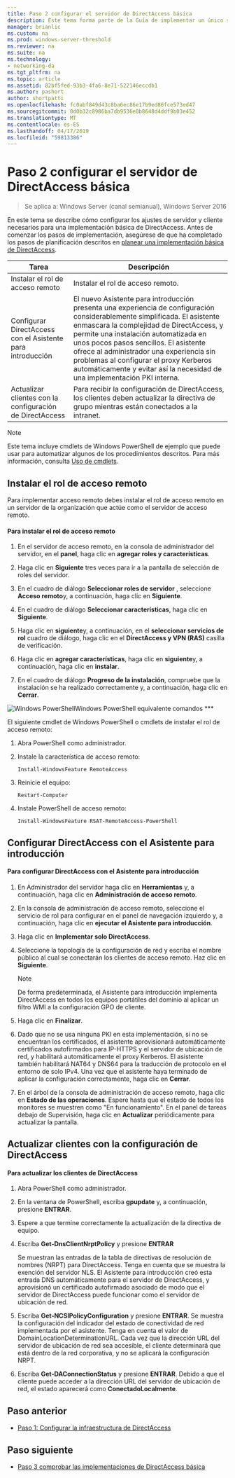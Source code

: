 ```yaml
---
title: Paso 2 configurar el servidor de DirectAccess básica
description: Este tema forma parte de la Guía de implementar un único servidor de DirectAccess mediante el Asistente de iniciado para Windows Server 2016
manager: brianlic
ms.custom: na
ms.prod: windows-server-threshold
ms.reviewer: na
ms.suite: na
ms.technology:
- networking-da
ms.tgt_pltfrm: na
ms.topic: article
ms.assetid: 82bf5fed-93b3-4fa6-8e71-522146eccdb1
ms.author: pashort
author: shortpatti
ms.openlocfilehash: fc0abf849d43c8ba6ec86e17b9ed86fce573ed47
ms.sourcegitcommit: 0d0b32c8986ba7db9536e0b8648d4ddf9b03e452
ms.translationtype: MT
ms.contentlocale: es-ES
ms.lasthandoff: 04/17/2019
ms.locfileid: "59813386"
---
```

# <a name="step-2-configure-the-basic-directaccess-server"></a>Paso 2 configurar el servidor de DirectAccess básica

>Se aplica a: Windows Server (canal semianual), Windows Server 2016

En este tema se describe cómo configurar los ajustes de servidor y cliente necesarios para una implementación básica de DirectAccess. Antes de comenzar los pasos de implementación, asegúrese de que ha completado los pasos de planificación descritos en [planear una implementación básica de DirectAccess](Plan-a-Basic-DirectAccess-Deployment.md).  
  
|Tarea|Descripción|  
|----|--------|  
|Instalar el rol de acceso remoto|Instalar el rol de acceso remoto.|  
|Configurar DirectAccess con el Asistente para introducción|El nuevo Asistente para introducción presenta una experiencia de configuración considerablemente simplificada. El asistente enmascara la complejidad de DirectAccess, y permite una instalación automatizada en unos pocos pasos sencillos. El asistente ofrece al administrador una experiencia sin problemas al configurar el proxy Kerberos automáticamente y evitar así la necesidad de una implementación PKI interna.|  
|Actualizar clientes con la configuración de DirectAccess|Para recibir la configuración de DirectAccess, los clientes deben actualizar la directiva de grupo mientras están conectados a la intranet.|  
  
> [!NOTE]  
> Este tema incluye cmdlets de Windows PowerShell de ejemplo que puede usar para automatizar algunos de los procedimientos descritos. Para más información, consulta [Uso de cmdlets](https://go.microsoft.com/fwlink/p/?linkid=230693).  
  
## <a name="BKMK_Role"></a>Instalar el rol de acceso remoto  
Para implementar acceso remoto debes instalar el rol de acceso remoto en un servidor de la organización que actúe como el servidor de acceso remoto.  
  
#### <a name="to-install-the-remote-access-role"></a>Para instalar el rol de acceso remoto  
  
1.  En el servidor de acceso remoto, en la consola de administrador del servidor, en el **panel**, haga clic en **agregar roles y características**.  
  
2.  Haga clic en **Siguiente** tres veces para ir a la pantalla de selección de roles del servidor.  
  
3.  En el cuadro de diálogo **Seleccionar roles de servidor** , seleccione **Acceso remoto**y, a continuación, haga clic en **Siguiente**.  
  
4.  En el cuadro de diálogo **Seleccionar características**, haga clic en **Siguiente**.  
  
5.  Haga clic en **siguiente**y, a continuación, en el **seleccionar servicios de rol** cuadro de diálogo, haga clic en el **DirectAccess y VPN (RAS)** casilla de verificación.  
  
6.  Haga clic en **agregar características**, haga clic en **siguiente**y, a continuación, haga clic en **instalar**.  
  
7.  En el cuadro de diálogo **Progreso de la instalación**, compruebe que la instalación se ha realizado correctamente y, a continuación, haga clic en **Cerrar**.  
  
![Windows PowerShell](../../../media/Step-2-Configure-the-DirectAccess-Server/PowerShellLogoSmall.gif)Windows PowerShell equivalente comandos ***  
  
El siguiente cmdlet de Windows PowerShell o cmdlets de instalar el rol de acceso remoto: 

1. Abra PowerShell como administrador.

2. Instale la característica de acceso remoto:

   ```  
   Install-WindowsFeature RemoteAccess   
   ```  

3. Reinicie el equipo:

   ```
   Restart-Computer
   ```
   
4. Instale PowerShell de acceso remoto:

   ```
   Install-WindowsFeature RSAT-RemoteAccess-PowerShell
   ```



  
## <a name="configure-directaccess-with-the-getting-started-wizard"></a>Configurar DirectAccess con el Asistente para introducción  
  
#### <a name="to-configure-directaccess-using-the-getting-started-wizard"></a>Para configurar DirectAccess con el Asistente para introducción  
  
1.  En Administrador del servidor haga clic en **Herramientas** y, a continuación, haga clic en **Administración de acceso remoto**.  
  
2.  En la consola de administración de acceso remoto, seleccione el servicio de rol para configurar en el panel de navegación izquierdo y, a continuación, haga clic en **ejecutar el Asistente para introducción**.  
  
3.  Haga clic en **Implementar solo DirectAccess**.  
  
4.  Seleccione la topología de la configuración de red y escriba el nombre público al cual se conectarán los clientes de acceso remoto. Haz clic en **Siguiente**.  
  
    > [!NOTE]  
    > De forma predeterminada, el Asistente para introducción implementa DirectAccess en todos los equipos portátiles del dominio al aplicar un filtro WMI a la configuración GPO de cliente.  
  
5.  Haga clic en **Finalizar**.  
  
6.  Dado que no se usa ninguna PKI en esta implementación, si no se encuentran los certificados, el asistente aprovisionará automáticamente certificados autofirmados para IP-HTTPS y el servidor de ubicación de red, y habilitará automáticamente el proxy Kerberos. El asistente también habilitará NAT64 y DNS64 para la traducción de protocolo en el entorno de solo IPv4. Una vez que el asistente haya terminado de aplicar la configuración correctamente, haga clic en **Cerrar**.  
  
7.  En el árbol de la consola de administración de acceso remoto, haga clic en **Estado de las operaciones**. Espere hasta que el estado de todos los monitores se muestren como "En funcionamiento". En el panel de tareas debajo de Supervisión, haga clic en **Actualizar** periódicamente para actualizar la pantalla.  
  
## <a name="update-clients-with-the-directaccess-configuration"></a>Actualizar clientes con la configuración de DirectAccess  
  
#### <a name="to-update-directaccess-clients"></a>Para actualizar los clientes de DirectAccess  
  
1.  Abra PowerShell como administrador.  
  
2.  En la ventana de PowerShell, escriba **gpupdate** y, a continuación, presione **ENTRAR**.  
  
3.  Espere a que termine correctamente la actualización de la directiva de equipo.  
  
4.  Escriba **Get-DnsClientNrptPolicy** y presione **ENTRAR**  
  
    Se muestran las entradas de la tabla de directivas de resolución de nombres (NRPT) para DirectAccess. Tenga en cuenta que se muestra la exención del servidor NLS. El Asistente para introducción creó esta entrada DNS automáticamente para el servidor de DirectAccess, y aprovisionó un certificado autofirmado asociado de modo que el servidor de DirectAccess puede funcionar como el servidor de ubicación de red.  
  
5.  Escriba **Get-NCSIPolicyConfiguration** y presione **ENTRAR**. Se muestra la configuración del indicador del estado de conectividad de red implementada por el asistente. Tenga en cuenta el valor de DomainLocationDeterminationURL. Cada vez que la dirección URL del servidor de ubicación de red sea accesible, el cliente determinará que está dentro de la red corporativa, y no se aplicará la configuración NRPT.  
  
6.  Escriba **Get-DAConnectionStatus** y presione **ENTRAR**. Debido a que el cliente puede acceder a la dirección URL del servidor de ubicación de red, el estado aparecerá como **ConectadoLocalmente**.  
  
## <a name="BKMK_Links"></a>Paso anterior  
  
-   [Paso 1: Configurar la infraestructura de DirectAccess](Step-1-Configure-the-DirectAccess-Infrastructure.md)  
  
## <a name="next-step"></a>Paso siguiente  
  
-   [Paso 3 comprobar las implementaciones de DirectAccess básica](da-basic-configure-s3-verify.md)  
  


